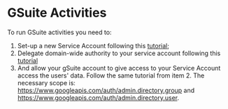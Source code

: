 # GSuite Activities

To run GSuite activities you need to:  
1. Set-up a new Service Account following this [tutorial](https://docs.bmc.com/docs/PATROL4GoogleCloudPlatform/10/creating-a-service-account-key-in-the-google-cloud-platform-project-799095477.html);  
2. Delegate domain-wide authority to your service account following this [tutorial](https://developers.google.com/admin-sdk/directory/v1/guides/delegation)  
3. And allow your gSuite account to give access to your Service Account access the users' data. Follow the same tutorial from item 2. The necessary scope is: https://www.googleapis.com/auth/admin.directory.group and https://www.googleapis.com/auth/admin.directory.user.  
